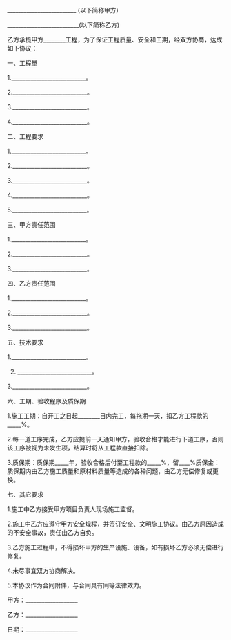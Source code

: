 
 


_________________________ (以下简称甲方)


__________________________(以下简称乙方)


乙方承揽甲方________工程，为了保证工程质量、安全和工期，经双方协商，达成如下协议：


一、工程量


1.___________________________。


2.___________________________。


3.___________________________。


4.___________________________。


二、工程要求


1.___________________________。


2.___________________________。


3.___________________________。


4.___________________________。


5.___________________________。


三、甲方责任范围


1.___________________________。


2.___________________________。


3.___________________________。


四、乙方责任范围


1.___________________________。


2.___________________________。


3.___________________________。


五、技术要求


1.___________________________。


2. ___________________________。


3.___________________________。


六、工期、验收程序及质保期


1.施工工期：自开工之日起________日内完工，每拖期一天，扣乙方工程款的_____%。


2.每一道工序完成，乙方应提前一天通知甲方，验收合格才能进行下道工序，否则该工序被视为未发生项，结算时将从工程款直接扣除。


3.质保期：质保期_____年，验收合格后付至工程款的_____%，留____%质保金：质保期内由乙方施工质量和原材料质量等造成的各种问题，由乙方无偿修复或更换。


七、其它要求


1.施工中乙方接受甲方项目负责人现场施工监督。


2.施工中乙方应遵守甲方安全规程，并签订安全、文明施工协议。由乙方原因造成的不安全事故，责任由乙方自负。


3.乙方施工过程中，不得损坏甲方的生产设施、设备，如有损坏乙方必须无偿进行修复。


4.未尽事宜双方协商解决。


5.本协议作为合同附件，与合同具有同等法律效力。


甲方：___________________


乙方：___________________


日期：___________________
 


 

 
 
 
 
 
  


  
 

  


  


  
 
 
 
 

